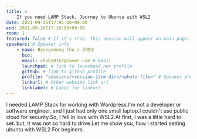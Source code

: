 ```yaml
---
title: >
    If you need LAMP Stack, Journey to Ubuntu with WSL2 
date: 2021-09-26T17:05:00+09:00
end: 2021-09-26T17:10:00+09:00
room: 1
featured: false # If it's true. This session will appear on main page.
speakers: # Speaker info
    - name: Byongseung Cho / 조병승
      bio: 
      email: chobs01kr@naver.com # Email
      launchpad: # link to launchpad.net profile
      github: # link to github profile
      profile: "sessions/<session-item-dir>/<photo-file>" # Speaker photo
      linkurl: # Other website link url
      linklabel: # Label for linkurl
---
```

I needed LAMP Stack for working with Wordpress.I'm not a developer or software engineer. and I just had only one small laptop.I couldn't use public cloud for security.So, I fell in love with WSL2.At first, I was a little hard to set. but, It was not so hard to drive.Let me show you, how I started setting ubuntu with WSL2 For beginers.


